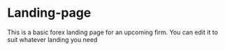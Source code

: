 # Landing-page
This is a basic forex landing page for an upcoming firm. You can edit it to suit whatever landing you need
